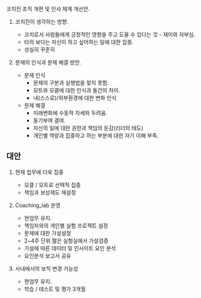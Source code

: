 코치진 조직 개편 및 인사 체계 개선안. 


1. 코치진이 생각하는 방향. 
   - 코치로서 사람들에게 긍정적인 영향을 주고 도울 수 있다는 것 - 재미와 자부심. 
   - 타의 보다는 자신이 하고 싶어하는 일에 대한 집중. 
   - 성실히 꾸준히

2. 문제의 인식과 문제 해결 방안. 
   - 문제 인식
     - 문제의 구분과 실행법을 찾지 못함. 
     - 모트와 모클에 대한 인식과 둘간의 차이.
     - 내(스스로)/외부환경에 대한 변화 인식
   - 문제 해결
     - 미래변화에 수동적 자세와 두려움. 
     - 동기부여 결여. 
     - 자신의 일에 대한 권한과 책임의 둔감(리더의 태도)
     - 개인별 역량과 집중하고 하는 부분에 대한 자기 이해 부족. 
          
## 대안
1. 현재 업무에 더욱 집중
   - 모클 / 모트로 선택적 집중
   - 책임과 보상제도 재설정
   
2. Coaching_lab 운영
   - 현업무 유지. 
   - 책임자와의 개인별 실험 프로젝트 설정
   - 문제에 대한 가설설정 
   - 2~4주 단위 짦은 실험실에서 가설검증
   - 가설에 따른 데이터 및 인사이트 요인 분석 
   - 요인분석 보고서 공유
  
3. 사내에서의 보직 변경 가능성
   - 현업무 유지.
   - 학습 / 테스트 및 평가 3개월 
   
